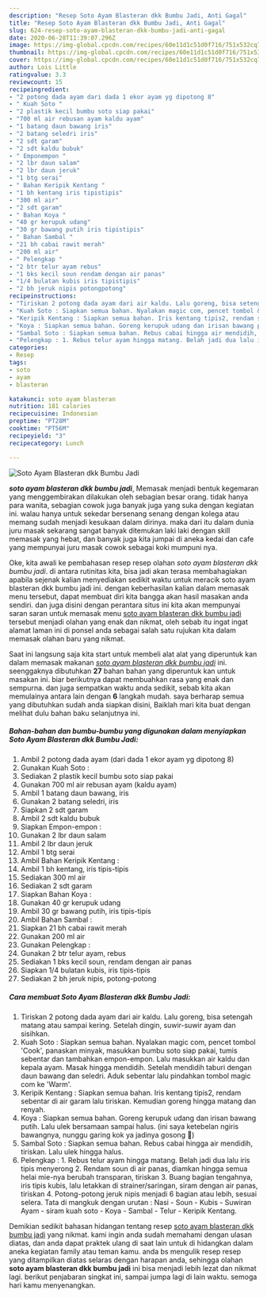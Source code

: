 ```yaml
---
description: "Resep Soto Ayam Blasteran dkk Bumbu Jadi, Anti Gagal"
title: "Resep Soto Ayam Blasteran dkk Bumbu Jadi, Anti Gagal"
slug: 624-resep-soto-ayam-blasteran-dkk-bumbu-jadi-anti-gagal
date: 2020-06-28T11:39:07.296Z
image: https://img-global.cpcdn.com/recipes/60e11d1c51d0f716/751x532cq70/soto-ayam-blasteran-dkk-bumbu-jadi-foto-resep-utama.jpg
thumbnail: https://img-global.cpcdn.com/recipes/60e11d1c51d0f716/751x532cq70/soto-ayam-blasteran-dkk-bumbu-jadi-foto-resep-utama.jpg
cover: https://img-global.cpcdn.com/recipes/60e11d1c51d0f716/751x532cq70/soto-ayam-blasteran-dkk-bumbu-jadi-foto-resep-utama.jpg
author: Lois Little
ratingvalue: 3.3
reviewcount: 15
recipeingredient:
- "2 potong dada ayam dari dada 1 ekor ayam yg dipotong 8"
- " Kuah Soto "
- "2 plastik kecil bumbu soto siap pakai"
- "700 ml air rebusan ayam kaldu ayam"
- "1 batang daun bawang iris"
- "2 batang seledri iris"
- "2 sdt garam"
- "2 sdt kaldu bubuk"
- " Emponempon "
- "2 lbr daun salam"
- "2 lbr daun jeruk"
- "1 btg serai"
- " Bahan Keripik Kentang "
- "1 bh kentang iris tipistipis"
- "300 ml air"
- "2 sdt garam"
- " Bahan Koya "
- "40 gr kerupuk udang"
- "30 gr bawang putih iris tipistipis"
- " Bahan Sambal "
- "21 bh cabai rawit merah"
- "200 ml air"
- " Pelengkap "
- "2 btr telur ayam rebus"
- "1 bks kecil soun rendam dengan air panas"
- "1/4 bulatan kubis iris tipistipis"
- "2 bh jeruk nipis potongpotong"
recipeinstructions:
- "Tiriskan 2 potong dada ayam dari air kaldu. Lalu goreng, bisa setengah matang atau sampai kering. Setelah dingin, suwir-suwir ayam dan sisihkan."
- "Kuah Soto : Siapkan semua bahan. Nyalakan magic com, pencet tombol &#39;Cook&#39;, panaskan minyak, masukkan bumbu soto siap pakai, tumis sebentar dan tambahkan empon-empon. Lalu masukkan air kaldu dan kepala ayam. Masak hingga mendidih. Setelah mendidih taburi dengan daun bawang dan seledri. Aduk sebentar lalu pindahkan tombol magic com ke &#39;Warm&#39;."
- "Keripik Kentang : Siapkan semua bahan. Iris kentang tipis2, rendam sebentar di air garam lalu tiriskan. Kemudian goreng hingga matang dan renyah."
- "Koya : Siapkan semua bahan. Goreng kerupuk udang dan irisan bawang putih. Lalu ulek bersamaan sampai halus. (ini saya ketebelan ngiris bawangnya, nunggu garing kok ya jadinya gosong 🤣)"
- "Sambal Soto : Siapkan semua bahan. Rebus cabai hingga air mendidih, tiriskan. Lalu ulek hingga halus."
- "Pelengkap : 1. Rebus telur ayam hingga matang. Belah jadi dua lalu iris tipis menyerong 2. Rendam soun di air panas, diamkan hingga semua helai mie-nya berubah transparan, tiriskan 3. Buang bagian tengahnya, iris tipis kubis, lalu letakkan di strainer/saringan, siram dengan air panas, tiriskan 4. Potong-potong jeruk nipis menjadi 6 bagian atau lebih, sesuai selera. Tata di mangkuk dengan urutan : Nasi - Soun - Kubis - Suwiran Ayam - siram kuah soto - Koya - Sambal - Telur - Keripik Kentang."
categories:
- Resep
tags:
- soto
- ayam
- blasteran

katakunci: soto ayam blasteran 
nutrition: 181 calories
recipecuisine: Indonesian
preptime: "PT28M"
cooktime: "PT56M"
recipeyield: "3"
recipecategory: Lunch

---
```



![Soto Ayam Blasteran dkk Bumbu Jadi](https://img-global.cpcdn.com/recipes/60e11d1c51d0f716/751x532cq70/soto-ayam-blasteran-dkk-bumbu-jadi-foto-resep-utama.jpg)

<b><i>soto ayam blasteran dkk bumbu jadi</i></b>, Memasak menjadi bentuk kegemaran yang menggembirakan dilakukan oleh sebagian besar orang. tidak hanya para wanita, sebagian cowok juga banyak juga yang suka dengan kegiatan ini. walau hanya untuk sekedar bersenang senang dengan kolega atau memang sudah menjadi kesukaan dalam dirinya. maka dari itu dalam dunia juru masak sekarang sangat banyak ditemukan laki laki dengan skill memasak yang hebat, dan banyak juga kita jumpai di aneka kedai dan cafe yang mempunyai juru masak cowok sebagai koki mumpuni nya.

Oke, kita awali ke pembahasan resep resep olahan <i>soto ayam blasteran dkk bumbu jadi</i>. di antara rutinitas kita, bisa jadi akan terasa membahagiakan apabila sejenak kalian menyediakan sedikit waktu untuk meracik soto ayam blasteran dkk bumbu jadi ini. dengan keberhasilan kalian dalam memasak menu tersebut, dapat membuat diri kita bangga akan hasil masakan anda sendiri. dan juga disini dengan perantara situs ini kita akan mempunyai saran saran untuk memasak menu <u>soto ayam blasteran dkk bumbu jadi</u> tersebut menjadi olahan yang enak dan nikmat, oleh sebab itu ingat ingat alamat laman ini di ponsel anda sebagai salah satu rujukan kita dalam memasak olahan baru yang nikmat.




Saat ini langsung saja kita start untuk membeli alat alat yang diperuntuk kan dalam memasak makanan <u><i>soto ayam blasteran dkk bumbu jadi</i></u> ini. seenggaknya dibutuhkan <b>27</b> bahan bahan yang diperuntuk kan untuk masakan ini. biar berikutnya dapat membuahkan rasa yang enak dan sempurna. dan juga sempatkan waktu anda sedikit, sebab kita akan memulainya antara lain dengan <b>6</b> langkah mudah. saya berharap semua yang dibutuhkan sudah anda siapkan disini, Baiklah mari kita buat dengan melihat dulu bahan baku selanjutnya ini.

<!--inarticleads1-->

##### Bahan-bahan dan bumbu-bumbu yang digunakan dalam menyiapkan Soto Ayam Blasteran dkk Bumbu Jadi:

1. Ambil 2 potong dada ayam (dari dada 1 ekor ayam yg dipotong 8)
1. Gunakan  Kuah Soto :
1. Sediakan 2 plastik kecil bumbu soto siap pakai
1. Gunakan 700 ml air rebusan ayam (kaldu ayam)
1. Ambil 1 batang daun bawang, iris
1. Gunakan 2 batang seledri, iris
1. Siapkan 2 sdt garam
1. Ambil 2 sdt kaldu bubuk
1. Siapkan  Empon-empon :
1. Gunakan 2 lbr daun salam
1. Ambil 2 lbr daun jeruk
1. Ambil 1 btg serai
1. Ambil  Bahan Keripik Kentang :
1. Ambil 1 bh kentang, iris tipis-tipis
1. Sediakan 300 ml air
1. Sediakan 2 sdt garam
1. Siapkan  Bahan Koya :
1. Gunakan 40 gr kerupuk udang
1. Ambil 30 gr bawang putih, iris tipis-tipis
1. Ambil  Bahan Sambal :
1. Siapkan 21 bh cabai rawit merah
1. Gunakan 200 ml air
1. Gunakan  Pelengkap :
1. Gunakan 2 btr telur ayam, rebus
1. Sediakan 1 bks kecil soun, rendam dengan air panas
1. Siapkan 1/4 bulatan kubis, iris tipis-tipis
1. Sediakan 2 bh jeruk nipis, potong-potong




<!--inarticleads2-->

##### Cara membuat Soto Ayam Blasteran dkk Bumbu Jadi:

1. Tiriskan 2 potong dada ayam dari air kaldu. Lalu goreng, bisa setengah matang atau sampai kering. Setelah dingin, suwir-suwir ayam dan sisihkan.
1. Kuah Soto : Siapkan semua bahan. Nyalakan magic com, pencet tombol &#39;Cook&#39;, panaskan minyak, masukkan bumbu soto siap pakai, tumis sebentar dan tambahkan empon-empon. Lalu masukkan air kaldu dan kepala ayam. Masak hingga mendidih. Setelah mendidih taburi dengan daun bawang dan seledri. Aduk sebentar lalu pindahkan tombol magic com ke &#39;Warm&#39;.
1. Keripik Kentang : Siapkan semua bahan. Iris kentang tipis2, rendam sebentar di air garam lalu tiriskan. Kemudian goreng hingga matang dan renyah.
1. Koya : Siapkan semua bahan. Goreng kerupuk udang dan irisan bawang putih. Lalu ulek bersamaan sampai halus. (ini saya ketebelan ngiris bawangnya, nunggu garing kok ya jadinya gosong 🤣)
1. Sambal Soto : Siapkan semua bahan. Rebus cabai hingga air mendidih, tiriskan. Lalu ulek hingga halus.
1. Pelengkap : 1. Rebus telur ayam hingga matang. Belah jadi dua lalu iris tipis menyerong 2. Rendam soun di air panas, diamkan hingga semua helai mie-nya berubah transparan, tiriskan 3. Buang bagian tengahnya, iris tipis kubis, lalu letakkan di strainer/saringan, siram dengan air panas, tiriskan 4. Potong-potong jeruk nipis menjadi 6 bagian atau lebih, sesuai selera. Tata di mangkuk dengan urutan : Nasi - Soun - Kubis - Suwiran Ayam - siram kuah soto - Koya - Sambal - Telur - Keripik Kentang.




Demikian sedikit bahasan hidangan tentang resep <u>soto ayam blasteran dkk bumbu jadi</u> yang nikmat. kami ingin anda sudah memahami dengan ulasan diatas, dan anda dapat praktek ulang di saat lain untuk di hidangkan dalam aneka kegiatan family atau teman kamu. anda bs mengulik resep resep yang ditampilkan diatas selaras dengan harapan anda, sehingga olahan <b>soto ayam blasteran dkk bumbu jadi</b> ini bisa menjadi lebih lezat dan nikmat lagi. berikut penjabaran singkat ini, sampai jumpa lagi di lain waktu. semoga hari kamu menyenangkan.

